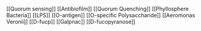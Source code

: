 [[Quorum sensing]]
[[Antibiofilm]]
[[Quorum Quenching]]
[[Phyllosphere Bacteria]]
[[LPS]]
[[O-antigen]]
[[O-specific Polysaccharide]]
[[Aeromonas Veronii]]
[[D-fucp]]
[[Galpnac]]
[[D-fucopyranose]]
